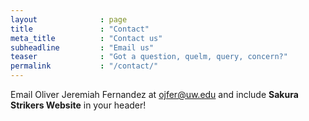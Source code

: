 ```yaml
---
layout              : page
title               : "Contact"
meta_title          : "Contact us"
subheadline         : "Email us"
teaser              : "Got a question, quelm, query, concern?"
permalink           : "/contact/"
---
```

Email Oliver Jeremiah Fernandez at [ojfer@uw.edu](ojfer@uw.edu) and include <strong>Sakura Strikers Website</strong> in your header!
